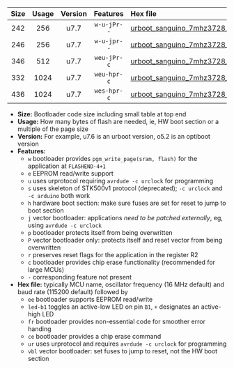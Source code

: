|Size|Usage|Version|Features|Hex file|
|:-:|:-:|:-:|:-:|:--|
|242|256|u7.7|`w-u-jPr--`|[urboot_sanguino_7mhz3728_9600bps_led+b0_ur_vbl.hex](https://raw.githubusercontent.com/stefanrueger/urboot.hex/main/boards/sanguino/fcpu_7mhz3728/9600_bps/urboot_sanguino_7mhz3728_9600bps_led+b0_ur_vbl.hex)|
|246|256|u7.7|`w-u-jpr--`|[urboot_sanguino_7mhz3728_9600bps_led+b0_fr_ur_vbl.hex](https://raw.githubusercontent.com/stefanrueger/urboot.hex/main/boards/sanguino/fcpu_7mhz3728/9600_bps/urboot_sanguino_7mhz3728_9600bps_led+b0_fr_ur_vbl.hex)|
|346|512|u7.7|`weu-jPr-c`|[urboot_sanguino_7mhz3728_9600bps_ee_led+b0_fr_ce_ur_vbl.hex](https://raw.githubusercontent.com/stefanrueger/urboot.hex/main/boards/sanguino/fcpu_7mhz3728/9600_bps/urboot_sanguino_7mhz3728_9600bps_ee_led+b0_fr_ce_ur_vbl.hex)|
|332|1024|u7.7|`weu-hpr-c`|[urboot_sanguino_7mhz3728_9600bps_ee_led+b0_fr_ce_ur.hex](https://raw.githubusercontent.com/stefanrueger/urboot.hex/main/boards/sanguino/fcpu_7mhz3728/9600_bps/urboot_sanguino_7mhz3728_9600bps_ee_led+b0_fr_ce_ur.hex)|
|436|1024|u7.7|`wes-hpr-c`|[urboot_sanguino_7mhz3728_9600bps_ee_led+b0_fr_ce.hex](https://raw.githubusercontent.com/stefanrueger/urboot.hex/main/boards/sanguino/fcpu_7mhz3728/9600_bps/urboot_sanguino_7mhz3728_9600bps_ee_led+b0_fr_ce.hex)|

- **Size:** Bootloader code size including small table at top end
- **Usage:** How many bytes of flash are needed, ie, HW boot section or a multiple of the page size
- **Version:** For example, u7.6 is an urboot version, o5.2 is an optiboot version
- **Features:**
  + `w` bootloader provides `pgm_write_page(sram, flash)` for the application at `FLASHEND-4+1`
  + `e` EEPROM read/write support
  + `u` uses urprotocol requiring `avrdude -c urclock` for programming
  + `s` uses skeleton of STK500v1 protocol (deprecated); `-c urclock` and `-c arduino` both work
  + `h` hardware boot section: make sure fuses are set for reset to jump to boot section
  + `j` vector bootloader: applications *need to be patched externally*, eg, using `avrdude -c urclock`
  + `p` bootloader protects itself from being overwritten
  + `P` vector bootloader only: protects itself and reset vector from being overwritten
  + `r` preserves reset flags for the application in the register R2
  + `c` bootloader provides chip erase functionality (recommended for large MCUs)
  + `-` corresponding feature not present
- **Hex file:** typically MCU name, oscillator frequency (16 MHz default) and baud rate (115200 default) followed by
  + `ee` bootloader supports EEPROM read/write
  + `led-b1` toggles an active-low LED on pin `B1`, `+` designates an active-high LED
  + `fr` bootloader provides non-essential code for smoother error handing
  + `ce` bootloader provides a chip erase command
  + `ur` uses urprotocol and requires `avrdude -c urclock` for programming
  + `vbl` vector bootloader: set fuses to jump to reset, not the HW boot section
